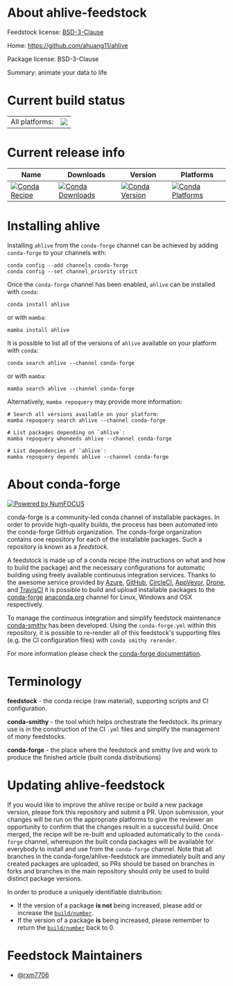 About ahlive-feedstock
======================

Feedstock license: [BSD-3-Clause](https://github.com/conda-forge/ahlive-feedstock/blob/main/LICENSE.txt)

Home: https://github.com/ahuang11/ahlive

Package license: BSD-3-Clause

Summary: animate your data to life

Current build status
====================


<table><tr><td>All platforms:</td>
    <td>
      <a href="https://dev.azure.com/conda-forge/feedstock-builds/_build/latest?definitionId=21208&branchName=main">
        <img src="https://dev.azure.com/conda-forge/feedstock-builds/_apis/build/status/ahlive-feedstock?branchName=main">
      </a>
    </td>
  </tr>
</table>

Current release info
====================

| Name | Downloads | Version | Platforms |
| --- | --- | --- | --- |
| [![Conda Recipe](https://img.shields.io/badge/recipe-ahlive-green.svg)](https://anaconda.org/conda-forge/ahlive) | [![Conda Downloads](https://img.shields.io/conda/dn/conda-forge/ahlive.svg)](https://anaconda.org/conda-forge/ahlive) | [![Conda Version](https://img.shields.io/conda/vn/conda-forge/ahlive.svg)](https://anaconda.org/conda-forge/ahlive) | [![Conda Platforms](https://img.shields.io/conda/pn/conda-forge/ahlive.svg)](https://anaconda.org/conda-forge/ahlive) |

Installing ahlive
=================

Installing `ahlive` from the `conda-forge` channel can be achieved by adding `conda-forge` to your channels with:

```
conda config --add channels conda-forge
conda config --set channel_priority strict
```

Once the `conda-forge` channel has been enabled, `ahlive` can be installed with `conda`:

```
conda install ahlive
```

or with `mamba`:

```
mamba install ahlive
```

It is possible to list all of the versions of `ahlive` available on your platform with `conda`:

```
conda search ahlive --channel conda-forge
```

or with `mamba`:

```
mamba search ahlive --channel conda-forge
```

Alternatively, `mamba repoquery` may provide more information:

```
# Search all versions available on your platform:
mamba repoquery search ahlive --channel conda-forge

# List packages depending on `ahlive`:
mamba repoquery whoneeds ahlive --channel conda-forge

# List dependencies of `ahlive`:
mamba repoquery depends ahlive --channel conda-forge
```


About conda-forge
=================

[![Powered by
NumFOCUS](https://img.shields.io/badge/powered%20by-NumFOCUS-orange.svg?style=flat&colorA=E1523D&colorB=007D8A)](https://numfocus.org)

conda-forge is a community-led conda channel of installable packages.
In order to provide high-quality builds, the process has been automated into the
conda-forge GitHub organization. The conda-forge organization contains one repository
for each of the installable packages. Such a repository is known as a *feedstock*.

A feedstock is made up of a conda recipe (the instructions on what and how to build
the package) and the necessary configurations for automatic building using freely
available continuous integration services. Thanks to the awesome service provided by
[Azure](https://azure.microsoft.com/en-us/services/devops/), [GitHub](https://github.com/),
[CircleCI](https://circleci.com/), [AppVeyor](https://www.appveyor.com/),
[Drone](https://cloud.drone.io/welcome), and [TravisCI](https://travis-ci.com/)
it is possible to build and upload installable packages to the
[conda-forge](https://anaconda.org/conda-forge) [anaconda.org](https://anaconda.org/)
channel for Linux, Windows and OSX respectively.

To manage the continuous integration and simplify feedstock maintenance
[conda-smithy](https://github.com/conda-forge/conda-smithy) has been developed.
Using the ``conda-forge.yml`` within this repository, it is possible to re-render all of
this feedstock's supporting files (e.g. the CI configuration files) with ``conda smithy rerender``.

For more information please check the [conda-forge documentation](https://conda-forge.org/docs/).

Terminology
===========

**feedstock** - the conda recipe (raw material), supporting scripts and CI configuration.

**conda-smithy** - the tool which helps orchestrate the feedstock.
                   Its primary use is in the construction of the CI ``.yml`` files
                   and simplify the management of *many* feedstocks.

**conda-forge** - the place where the feedstock and smithy live and work to
                  produce the finished article (built conda distributions)


Updating ahlive-feedstock
=========================

If you would like to improve the ahlive recipe or build a new
package version, please fork this repository and submit a PR. Upon submission,
your changes will be run on the appropriate platforms to give the reviewer an
opportunity to confirm that the changes result in a successful build. Once
merged, the recipe will be re-built and uploaded automatically to the
`conda-forge` channel, whereupon the built conda packages will be available for
everybody to install and use from the `conda-forge` channel.
Note that all branches in the conda-forge/ahlive-feedstock are
immediately built and any created packages are uploaded, so PRs should be based
on branches in forks and branches in the main repository should only be used to
build distinct package versions.

In order to produce a uniquely identifiable distribution:
 * If the version of a package **is not** being increased, please add or increase
   the [``build/number``](https://docs.conda.io/projects/conda-build/en/latest/resources/define-metadata.html#build-number-and-string).
 * If the version of a package **is** being increased, please remember to return
   the [``build/number``](https://docs.conda.io/projects/conda-build/en/latest/resources/define-metadata.html#build-number-and-string)
   back to 0.

Feedstock Maintainers
=====================

* [@rxm7706](https://github.com/rxm7706/)

